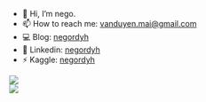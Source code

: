 - 👋 Hi, I’m nego.
- 📫 How to reach me: vanduyen.mai@gmail.com
- 💻​ Blog: [negordyh](https://negordyh.netlify.app/)
- 🌻 Linkedin: [negordyh](https://www.linkedin.com/in/negordyh/)
- ⚡️ Kaggle: [negordyh](https://www.kaggle.com/negordyh)

<img src="https://github-readme-stats-dusky-six-60.vercel.app/api/top-langs/?username=negordyh&hide=jupyter%20notebook,tex,vim%20script&layout=compact&langs_count=10&exclude_repo=github-readme-stats&v=2" /><br/>
<img src="https://visitcount.itsvg.in/api?id=negordyh&icon=0&color=0)](https://visitcount.itsvg.in" />


